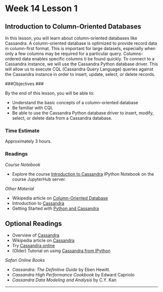 # Week 14 Lesson 1 #
## Introduction to Column-Oriented Databases ##

In this lesson, you will learn about column-oriented databases like
Cassandra. A column-oriented database is optimized to provide record data in column-first format. This is important for large datasets, especially when only a few columns may be required for a particular query. Columns-ordered data enables specific columns ti be found quickly. To connect to a Cassandra instance, we will use the Cassandra Python database driver. This will allow us to execute CQL (Cassandra Query Language) queries against the Cassandra instance in order to insert, update, select, or delete records.

###Objectives ###

By the end of this lesson, you will be able to:

- Understand the basic concepts of a column-oriented database
- Be familiar with CQL
- Be able to use the Cassandra Python database driver to insert, modify,
select, or delete data from a Cassandra database.

### Time Estimate ###

Approximately 3 hours.

### Readings ####

_Course Notebook_

- Explore the course [Introduction to Cassandra][l2nb]
IPython Notebook on the course JupyterHub server.

_Other Material_

- Wikipedia article on [Column-Oriented Database][wcdb]
- Introduction to [Cassandra][ic]
- Getting Started with [Python and Cassandra][gsc]

## Optional Readings ##

- Overview of [Cassandra][oc]
- Wikipedia article on [Cassandra][wc]
- Try [Cassandra online][tco]
- (Older) Tutorial on using [Cassandra from IPython][c4ip]

_Safari Online Books_

- _Cassandra: The Definitive Guide_ by Eben Hewitt.
- _Cassandra High Performance Cookbook_ by Edward Capriolo
- _Cassandra Data Modeling and Analysis_ by C.Y. Kan

-----

[l2nb]: notebooks/intro2cassandra.ipynb

[tco]: http://www.planetcassandra.org/try-cassandra/
[ic]: https://academy.datastax.com/resources/brief-introduction-apache-cassandra
[oc]: https://www.pythian.com/wp-content/uploads/2015/07/Pythian-Introduction-to-Cassandra-eBook-2015.pdf
[wc]: https://en.wikipedia.org/wiki/Apache_Cassandra
[wcdb]: https://en.wikipedia.org/wiki/Column-oriented_DBMS
[gsc]: https://datastax.github.io/python-driver/getting_started.html
[c4ip]: https://github.com/rustyrazorblade/python-presentation
